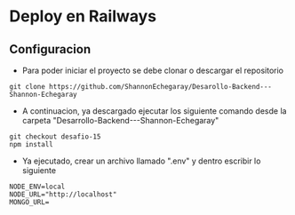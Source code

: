 # Deploy en Railways

## Configuracion

- Para poder iniciar el proyecto se debe clonar o descargar el repositorio

```
git clone https://github.com/ShannonEchegaray/Desarollo-Backend---Shannon-Echegaray
```

- A continuacion, ya descargado ejecutar los siguiente comando desde la carpeta "Desarrollo-Backend---Shannon-Echegaray"

```
git checkout desafio-15
npm install
```

- Ya ejecutado, crear un archivo llamado ".env" y dentro escribir lo siguiente

```
NODE_ENV=local
NODE_URL="http://localhost"
MONGO_URL=
```
